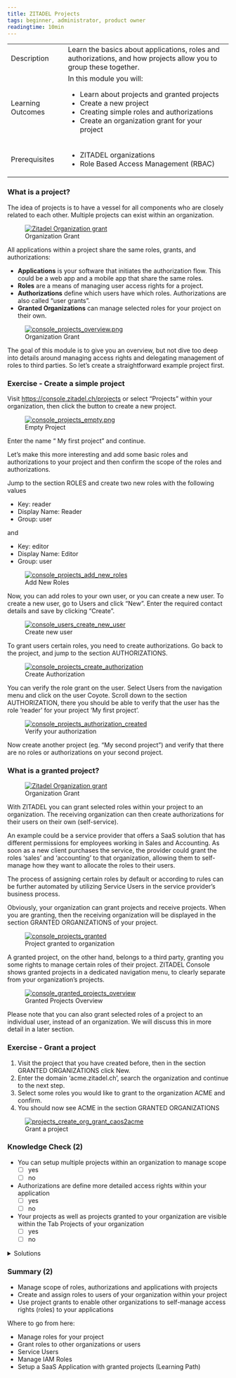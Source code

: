 ```yaml
---
title: ZITADEL Projects
tags: beginner, administrator, product owner
readingtime: 10min
---
```



| | |
| --- | --- |
| Description | Learn the basics about applications, roles and authorizations, and how projects allow you to group these together. |
| Learning Outcomes | In this module you will: <ul><li>Learn about projects and granted projects</li><li>Create a new project</li><li>Creating simple roles and authorizations</li><li>Create an organization grant for your project</li></ul> |
| Prerequisites | <ul><li>ZITADEL organizations</li><li>Role Based Access Management (RBAC)</li></ul> |

### What is a project?

The idea of projects is to have a vessel for all components who are closely related to each other. Multiple projects can exist within an organization.

<div class="zitadel-gallery" itemscope itemtype="http://schema.org/ImageGallery">
    <figure itemprop="associatedMedia" itemscope itemtype="http://schema.org/ImageObject">
        <a href="img/zitadel_organization_grant.png" itemprop="contentUrl" data-size="1920x1080">
            <img src="img/zitadel_organization_grant.png" itemprop="thumbnail" alt="Zitadel Organization grant" />
        </a>
        <figcaption itemprop="caption description">Organization Grant</figcaption>
    </figure>
</div>

All applications within a project share the same roles, grants, and authorizations:

* **Applications** is your software that initiates the authorization flow. This could be a web app and a mobile app that share the same roles.
* **Roles** are a means of managing user access rights for a project. 
* **Authorizations** define which users have which roles. Authorizations are also called “user grants”.
* **Granted Organizations** can manage selected roles for your project on their own.

<div class="zitadel-gallery" itemscope itemtype="http://schema.org/ImageGallery">
    <figure itemprop="associatedMedia" itemscope itemtype="http://schema.org/ImageObject">
        <a href="img/console_project_overview.png" itemprop="contentUrl" data-size="1920x1080">
            <img src="img/console_projects_overview.png" itemprop="thumbnail" alt="console_projects_overview.png" />
        </a>
        <figcaption itemprop="caption description">Organization Grant</figcaption>
    </figure>
</div>

The goal of this module is to give you an overview, but not dive too deep into details around managing access rights and delegating management of roles to third parties. So let’s create a straightforward example project first.

### Exercise - Create a simple project

Visit https://console.zitadel.ch/projects or select “Projects” within your organization, then click the button to create a new project. 

<div class="zitadel-gallery" itemscope itemtype="http://schema.org/ImageGallery">
    <figure itemprop="associatedMedia" itemscope itemtype="http://schema.org/ImageObject">
        <a href="img/console_projects_empty.png" itemprop="contentUrl" data-size="1920x1080">
            <img src="img/console_projects_empty.png" itemprop="thumbnail" alt="console_projects_empty.png" />
        </a>
        <figcaption itemprop="caption description">Empty Project</figcaption>
    </figure>
</div>

Enter the name “ My first project” and continue.

Let’s make this more interesting and add some basic roles and authorizations to your project and then confirm the scope of the roles and authorizations.

Jump to the section ROLES and create two new roles with the following values

* Key: reader
* Display Name: Reader
* Group: user

and

* Key: editor
* Display Name: Editor
* Group: user

<div class="zitadel-gallery" itemscope itemtype="http://schema.org/ImageGallery">
    <figure itemprop="associatedMedia" itemscope itemtype="http://schema.org/ImageObject">
        <a href="img/console_projects_add_new_roles.gif" itemprop="contentUrl" data-size="1920x1080">
            <img src="img/console_projects_add_new_roles.gif" itemprop="thumbnail" alt="console_projects_add_new_roles" />
        </a>
        <figcaption itemprop="caption description">Add New Roles</figcaption>
    </figure>
</div>

Now, you can add roles to your own user, or you can create a new user. To create a new user, go to Users and click “New”. Enter the required contact details and save by clicking “Create”.

<div class="zitadel-gallery" itemscope itemtype="http://schema.org/ImageGallery">
    <figure itemprop="associatedMedia" itemscope itemtype="http://schema.org/ImageObject">
        <a href="img/console_users_create_new_user.gif" itemprop="contentUrl" data-size="1920x1080">
            <img src="img/console_users_create_new_user.gif" itemprop="thumbnail" alt="console_users_create_new_user" />
        </a>
        <figcaption itemprop="caption description">Create new user</figcaption>
    </figure>
</div>

To grant users certain roles, you need to create authorizations. Go back to the project, and jump to the section AUTHORIZATIONS.

<div class="zitadel-gallery" itemscope itemtype="http://schema.org/ImageGallery">
    <figure itemprop="associatedMedia" itemscope itemtype="http://schema.org/ImageObject">
        <a href="img/console_projects_create_authorization.gif" itemprop="contentUrl" data-size="1920x1080">
            <img src="img/console_projects_create_authorization.gif" itemprop="thumbnail" alt="console_projects_create_authorization" />
        </a>
        <figcaption itemprop="caption description">Create Authorization</figcaption>
    </figure>
</div>

You can verify the role grant on the user. Select Users from the navigation menu and click on the user Coyote. Scroll down to the section AUTHORIZATION, there you should be able to verify that the user has the role ‘reader’ for your project ‘My first project’.

<div class="zitadel-gallery" itemscope itemtype="http://schema.org/ImageGallery">
    <figure itemprop="associatedMedia" itemscope itemtype="http://schema.org/ImageObject">
        <a href="img/console_projects_authorization_created.png" itemprop="contentUrl" data-size="1920x1080">
            <img src="img/console_projects_authorization_created.png" itemprop="thumbnail" alt="console_projects_authorization_created" />
        </a>
        <figcaption itemprop="caption description">Verify your authorization</figcaption>
    </figure>
</div>


Now create another project (eg. “My second project”) and verify that there are no roles or authorizations on your second project.

### What is a granted project?

<div class="zitadel-gallery" itemscope itemtype="http://schema.org/ImageGallery">
    <figure itemprop="associatedMedia" itemscope itemtype="http://schema.org/ImageObject">
        <a href="img/zitadel_organization_grant.png" itemprop="contentUrl" data-size="1920x1080">
            <img src="img/zitadel_organization_grant.png" itemprop="thumbnail" alt="Zitadel Organization grant" />
        </a>
        <figcaption itemprop="caption description">Organization Grant</figcaption>
    </figure>
</div>

With ZITADEL you can grant selected roles within your project to an organization. The receiving organization can then create authorizations for their users on their own (self-service). 

An example could be a service provider that offers a SaaS solution that has different permissions for employees working in Sales and Accounting. As soon as a new client purchases the service, the provider could grant the roles ‘sales’ and ‘accounting’ to that organization, allowing them to self-manage how they want to allocate the roles to their users.

The process of assigning certain roles by default or according to rules can be further automated by utilizing Service Users in the service provider’s business process.

Obviously, your organization can grant projects and receive projects. When you are granting, then the receiving organization will be displayed in the section GRANTED ORGANIZATIONS of your project.

<div class="zitadel-gallery" itemscope itemtype="http://schema.org/ImageGallery">
    <figure itemprop="associatedMedia" itemscope itemtype="http://schema.org/ImageObject">
        <a href="img/console_projects_granted.png" itemprop="contentUrl" data-size="1920x1080">
            <img src="img/console_projects_granted.png" itemprop="thumbnail" alt="console_projects_granted" />
        </a>
        <figcaption itemprop="caption description">Project granted to organization</figcaption>
    </figure>
</div>

A granted project, on the other hand, belongs to a third party, granting you some rights to manage certain roles of their project. ZITADEL Console shows granted projects in a dedicated navigation menu, to clearly separate from your organization’s projects. 

<div class="zitadel-gallery" itemscope itemtype="http://schema.org/ImageGallery">
    <figure itemprop="associatedMedia" itemscope itemtype="http://schema.org/ImageObject">
        <a href="img/console_granted_projects_overview.png" itemprop="contentUrl" data-size="1920x1080">
            <img src="img/console_granted_projects_overview.png" itemprop="thumbnail" alt="console_granted_projects_overview" />
        </a>
        <figcaption itemprop="caption description">Granted Projects Overview</figcaption>
    </figure>
</div>

Please note that you can also grant selected roles of a project to an individual user, instead of an organization. We will discuss this in more detail in a later section.

### Exercise - Grant a project

1. Visit the project that you have created before, then in the section GRANTED ORGANIZATIONS click New. 
2. Enter the domain ‘acme.zitadel.ch’, search the organization and continue to the next step.
3. Select some roles you would like to grant to the organization ACME and confirm.
4. You should now see ACME in the section GRANTED ORGANIZATIONS

<div class="zitadel-gallery" itemscope itemtype="http://schema.org/ImageGallery">
    <figure itemprop="associatedMedia" itemscope itemtype="http://schema.org/ImageObject">
        <a href="img/projects_create_org_grant_caos2acme.gif" itemprop="contentUrl" data-size="1920x1080">
            <img src="img/projects_create_org_grant_caos2acme.gif" itemprop="thumbnail" alt="projects_create_org_grant_caos2acme" />
        </a>
        <figcaption itemprop="caption description">Grant a project</figcaption>
    </figure>
</div>


### Knowledge Check (2)

* You can setup multiple projects within an organization to manage scope
    - [ ] yes
    - [ ] no
* Authorizations are define more detailed access rights within your application
    - [ ] yes
    - [ ] no
* Your projects as well as projects granted to your organization are visible within the Tab Projects of your organization
    - [ ] yes
    - [ ] no

<details>
    <summary>
        Solutions
    </summary>

* You can setup multiple projects within an organization to manage scope
    - [x] yes
    - [ ] no
* Authorizations are define more detailed access rights within your application
    - [ ] yes
    - [x] no (Authorizations link users to certain roles)
* Your projects as well as projects granted to your organization are visible within the Tab Projects of your organization
    - [ ] yes
    - [x] no (Projects and Granted Projects are shown on different tabs)
    
</details>

### Summary (2)

* Manage scope of roles, authorizations and applications with projects
* Create and assign roles to users of your organization within your project
* Use project grants to enable other organizations to self-manage access rights (roles) to your applications

Where to go from here: 
* Manage roles for your project
* Grant roles to other organizations or users
* Service Users
* Manage IAM Roles
* Setup a SaaS Application with granted projects (Learning Path)